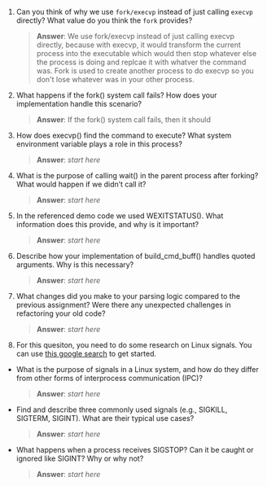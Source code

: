 1. Can you think of why we use `fork/execvp` instead of just calling `execvp` directly? What value do you think the `fork` provides?

    > **Answer**:  We use fork/execvp instead of just calling execvp directly, because with execvp, it would transform the current process into the executable which would then stop whatever else the process is doing and replcae it with whatver the command was. Fork is used to create another process to do execvp so you don't lose whatever was in your other process.

2. What happens if the fork() system call fails? How does your implementation handle this scenario?

    > **Answer**:  If the fork() system call fails, then it should 

3. How does execvp() find the command to execute? What system environment variable plays a role in this process?

    > **Answer**:  _start here_

4. What is the purpose of calling wait() in the parent process after forking? What would happen if we didn’t call it?

    > **Answer**:  _start here_

5. In the referenced demo code we used WEXITSTATUS(). What information does this provide, and why is it important?

    > **Answer**:  _start here_

6. Describe how your implementation of build_cmd_buff() handles quoted arguments. Why is this necessary?

    > **Answer**:  _start here_

7. What changes did you make to your parsing logic compared to the previous assignment? Were there any unexpected challenges in refactoring your old code?

    > **Answer**:  _start here_

8. For this quesiton, you need to do some research on Linux signals. You can use [this google search](https://www.google.com/search?q=Linux+signals+overview+site%3Aman7.org+OR+site%3Alinux.die.net+OR+site%3Atldp.org&oq=Linux+signals+overview+site%3Aman7.org+OR+site%3Alinux.die.net+OR+site%3Atldp.org&gs_lcrp=EgZjaHJvbWUyBggAEEUYOdIBBzc2MGowajeoAgCwAgA&sourceid=chrome&ie=UTF-8) to get started.

- What is the purpose of signals in a Linux system, and how do they differ from other forms of interprocess communication (IPC)?

    > **Answer**:  _start here_

- Find and describe three commonly used signals (e.g., SIGKILL, SIGTERM, SIGINT). What are their typical use cases?

    > **Answer**:  _start here_

- What happens when a process receives SIGSTOP? Can it be caught or ignored like SIGINT? Why or why not?

    > **Answer**:  _start here_
